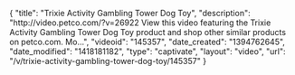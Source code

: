 {
    "title": "Trixie Activity Gambling Tower Dog Toy",
    "description": "http:\/\/video.petco.com\/?v=26922 View this video featuring the Trixie Activity Gambling Tower Dog Toy product and shop other similar products on petco.com. Mo...",
    "videoid": "145357",
    "date_created": "1394762645",
    "date_modified": "1418181182",
    "type": "captivate",
    "layout": "video",
    "url": "\/v\/trixie-activity-gambling-tower-dog-toy\/145357"
}